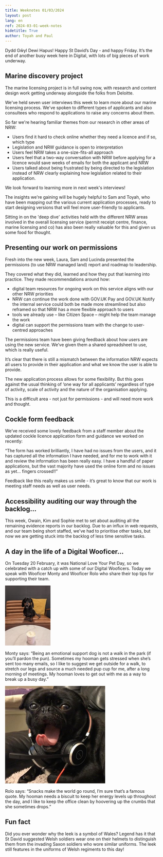 ```yaml
---
title: Weeknotes 01/03/2024
layout: post
lang: en
ref: 2024-03-01-week-notes
hidetitle: True
author: Toyah and Paul
---
```


Dydd Gŵyl Dewi Hapus! Happy St David’s Day - and happy Friday. It’s the end of another busy week here in Digital, with lots of big pieces of work underway.

## Marine discovery project

The marine licensing project is in full swing now, with research and content design work getting underway alongside the folks from Deloitte.
 
We've held seven user interviews this week to learn more about our marine licensing process. We've spoken to different types of applicants and also consultees who respond to applications to raise any concerns about them.
 
So far we're hearing familiar themes from our research in other areas of NRW:
+ Users find it hard to check online whether they need a licence and if so, which type
+ Legislation and NRW guidance is open to interpretation
+ Users feel NRW takes a one-size-fits-all approach
+ Users feel that a two-way conversation with NRW before applying for a licence would save weeks of emails for both the applicant and NRW
+ Users talked about being frustrated by being directed to the legislation instead of NRW clearly explaining how legislation related to their application.

We look forward to learning more in next week's interviews! 
 
The insights we're gaining will be hugely helpful to Sam and Toyah, who have been mapping out the various current application processes, ready to start designing versions that will feel more user-friendly to applicants. 

Sitting in on the 'deep dive' activities held with the different NRW areas involved in the overall licensing service (permit receipt centre, finance, marine licensing and co) has also been really valuable for this and given us some food for thought.

## Presenting our work on permissions

Fresh into the new week, Laura, Sam and Lucinda presented the permissions (to use NRW managed land) report and roadmap to leadership.

They covered what they did, learned and how they put that learning into practice. They made recommendations around how:

+ digital team resources for ongoing work on this service aligns with our other NRW priorities
+ NRW can continue the work done with GOV.UK Pay and GOV.UK Notify
the internal service could both be made more streamlined but also reframed so that NRW has a more flexible approach to users
+ tools we already use – like Citizen Space – might help the team manage the work
+ digital can support the permissions team with the change to user-centred approaches
 
The permissions team have been giving feedback about how users are using the new service. We’ve given them a shared spreadsheet to use, which is really useful.

It’s clear that there is still a mismatch between the information NRW expects all users to provide in their application and what we know the user is able to provide. 

The new application process allows for some flexibility. But this goes against the usual thinking of ‘one way for all applicants’ regardless of type of activity, scale of activity and the nature of the organisation applying.

This is a difficult area - not just for permissions - and will need more work and thought.

## Cockle form feedback

We’ve received some lovely feedback from a staff member about the updated cockle licence application form and guidance we worked on recently: 

“The form has worked brilliantly, I have had no issues from the users, and it has captured all the information I have needed, and for me to work with it and review the information has been really easy. I have a handful of paper applications, but the vast majority have used the online form and no issues as yet… fingers crossed!!”

Feedback like this really makes us smile - it’s great to know that our work is meeting staff needs as well as user needs.

## Accessibility auditing our way through the backlog...

This week, Owain, Kim and Sophie met to set about auditing all the remaining evidence reports in our backlog. Due to an influx in web requests, and our team being short staffed, we've had to prioritise other tasks, but now we are getting stuck into the backlog of less time sensitive tasks.

## A day in the life of a Digital Wooficer…

On Tuesday 20 February, it was National Love Your Pet Day, so we celebrated with a catch up with some of our Digital Wooficers. Today we speak with Wooficer Monty and Wooficer Rolo who share their top tips for supporting their team. 

![monty the dachshund sits with his pup cup](https://github.com/nrw-digital/week-notes/blob/601c3d3a02b48bb3cb510fd503eaaf57a19677c0/images/monty%20wooficer.jpg?raw=true) 

Monty says: “Being an emotional support dog is not a walk in the park (if you’ll pardon the pun). Sometimes my hooman gets stressed when she’s sent too many emails, so I like to suggest we get outside for a walk, to stretch our legs and source a much needed pup cup for me, after a long morning of meetings. My hooman loves to get out with me as a way to break up a busy day.”

![Rolo the black pug on a Digital team call](https://github.com/nrw-digital/week-notes/blob/601c3d3a02b48bb3cb510fd503eaaf57a19677c0/images/rolo%20wooficer.jpg?raw=true)

Rolo says: “Snacks make the world go round, I’m sure that’s a famous quote. My hooman needs a biscuit to keep her energy levels up throughout the day, and I like to keep the office clean by hoovering up the crumbs that she sometimes drops.”

## Fun fact

Did you ever wonder why the leek is a symbol of Wales? Legend has it that St David suggested Welsh soldiers wear one on their helmets to distinguish them from the invading Saxon soldiers who wore similar uniforms. The leek still features in the uniforms of Welsh regiments to this day!

